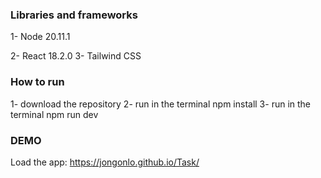 ### Libraries and frameworks
1- Node 20.11.1

2- React 18.2.0
3- Tailwind CSS

### How to run

1- download the repository
2- run in the terminal npm install
3- run in the terminal npm run dev


### DEMO 
Load the app: https://jongonlo.github.io/Task/
